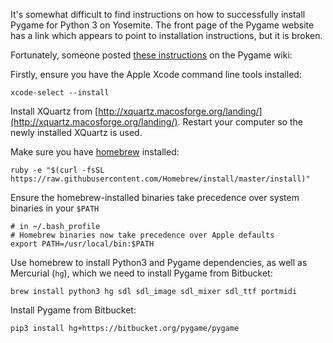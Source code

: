 It's somewhat difficult to find instructions on how to successfully install Pygame for Python 3 on Yosemite. The front page of the Pygame website has a link which appears to point to installation instructions, but it is broken.

Fortunately, someone posted [these instructions](http://pygame.org/wiki/macintosh) on the Pygame wiki:

Firstly, ensure you have the Apple Xcode command line tools installed:

```
xcode-select --install

```

Install XQuartz from [http://xquartz.macosforge.org/landing/](http://xquartz.macosforge.org/landing/). Restart your computer so the newly installed XQuartz is used.

Make sure you have [homebrew](http://brew.sh/) installed:

```
ruby -e "$(curl -fsSL https://raw.githubusercontent.com/Homebrew/install/master/install)"

```

Ensure the homebrew-installed binaries take precedence over system binaries in your `$PATH`

```
# in ~/.bash_profile
# Homebrew binaries now take precedence over Apple defaults
export PATH=/usr/local/bin:$PATH

```

Use homebrew to install Python3 and Pygame dependencies, as well as Mercurial (`hg`), which we need to install Pygame from Bitbucket:

```
brew install python3 hg sdl sdl_image sdl_mixer sdl_ttf portmidi

```

Install Pygame from Bitbucket:

```
pip3 install hg+https://bitbucket.org/pygame/pygame

```